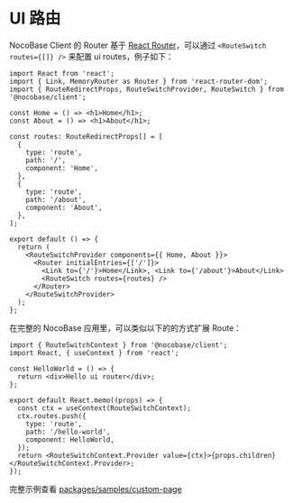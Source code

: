 # UI 路由

NocoBase Client 的 Router 基于 [React Router](https://v5.reactrouter.com/web/guides/quick-start)，可以通过 `<RouteSwitch routes={[]} />` 来配置 ui routes，例子如下：

```tsx | pure
import React from 'react';
import { Link, MemoryRouter as Router } from 'react-router-dom';
import { RouteRedirectProps, RouteSwitchProvider, RouteSwitch } from '@nocobase/client';

const Home = () => <h1>Home</h1>;
const About = () => <h1>About</h1>;

const routes: RouteRedirectProps[] = [
  {
    type: 'route',
    path: '/',
    component: 'Home',
  },
  {
    type: 'route',
    path: '/about',
    component: 'About',
  },
];

export default () => {
  return (
    <RouteSwitchProvider components={{ Home, About }}>
      <Router initialEntries={['/']}>
        <Link to={'/'}>Home</Link>, <Link to={'/about'}>About</Link>
        <RouteSwitch routes={routes} />
      </Router>
    </RouteSwitchProvider>
  );
};
```

在完整的 NocoBase 应用里，可以类似以下的的方式扩展 Route：

```tsx | pure
import { RouteSwitchContext } from '@nocobase/client';
import React, { useContext } from 'react';

const HelloWorld = () => {
  return <div>Hello ui router</div>;
};

export default React.memo((props) => {
  const ctx = useContext(RouteSwitchContext);
  ctx.routes.push({
    type: 'route',
    path: '/hello-world',
    component: HelloWorld,
  });
  return <RouteSwitchContext.Provider value={ctx}>{props.children}</RouteSwitchContext.Provider>;
});
```

完整示例查看 [packages/samples/custom-page](https://github.com/nocobase/nocobase/tree/develop/packages/samples/custom-page)
